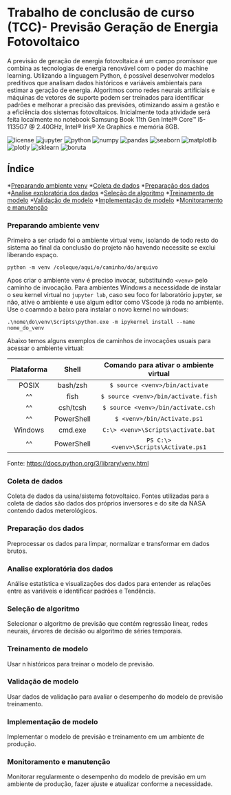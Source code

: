 # Trabalho de conclusão de curso (TCC)- Previsão Geração de Energia Fotovoltaico

A previsão de geração de energia fotovoltaica é um campo promissor que combina as tecnologias de energia renovável com o poder do machine learning. Utilizando a linguagem Python, é possível desenvolver modelos preditivos que analisam dados históricos e variáveis ambientais para estimar a geração de energia. Algoritmos como redes neurais artificiais e máquinas de vetores de suporte podem ser treinados para identificar padrões e melhorar a precisão das previsões, otimizando assim a gestão e a eficiência dos sistemas fotovoltaicos. Inicialmente toda atividade será feita localmente no notebook Samsung Book 11th Gen Intel® Core™ i5-1135G7 @ 2.40GHz, Intel® Iris® Xe Graphics e memória 8GB.

![license](https://img.shields.io/badge/Licença-MIT-green) ![jupyter](https://img.shields.io/badge/-Jupyter-FF6F00?logo=jupyter&logoColor=white) ![python](https://img.shields.io/badge/-Python-3776AB?logo=python&logoColor=white) ![numpy](https://img.shields.io/badge/-Numpy-013243?logo=numpy&logoColor=white) ![pandas](https://img.shields.io/badge/-Pandas-150458?logo=pandas&logoColor=white) ![seaborn](https://img.shields.io/badge/-Seaborn-black?logo=seaborn&logoColor=white) ![matplotlib](https://img.shields.io/badge/-Mtplotlib-black?logo=matplotlib&logoColor=white) ![plotly](https://img.shields.io/badge/-Plotly-3F4F75?logo=plotly&logoColor=white) ![sklearn](https://img.shields.io/badge/-Sklearn-F7931E?logo=scikitlearn&logoColor=white) ![boruta](https://img.shields.io/badge/-Boruta-FF6F00?logo=boruta&logoColor=white)

## Índice 

*[Preparando ambiente venv](#Preparando-ambiente-venv)
*[Coleta de dados](#Coleta-de-dados)
*[Preparação dos dados](#Preparação-dos-dados)
*[Analise exploratória dos dados](#Analise-exploratória-dos-dados)
*[Seleção de algoritmo](#Seleção-de-algoritmo)
*[Treinamento de modelo](#Treinamento-de-modelo)
*[Validação de modelo](#Validação-de-modelo)
*[Implementação de modelo](#Implementação-de-modelo)
*[Monitoramento e manutenção](#Monitoramento-e-manutenção)

### Preparando ambiente venv

Primeiro a ser criado foi o ambiente virtual venv, isolando de todo resto do sistema ao final da conclusão do projeto não havendo necessite se exclui liberando espaço.

` python -m venv /coloque/aqui/o/caminho/do/arquivo `

Apos criar o ambiente venv é preciso invocar, substituindo `<venv>` pelo caminho de invocação. Para ambientes Windows a necessidade de instalar o seu kernel virtual no `jupyter lab`, caso seu foco for laboratório jupyter, se não, ative o ambiente e use algum editor como VScode já roda no ambiente. Use o coamndo a baixo para instalar o novo kernel no windows:

`.\nome\do\venv\Scripts\python.exe -m ipykernel install --name nome_do_venv` 

Abaixo temos alguns exemplos de caminhos de invocações usuais para acessar o ambiente virtual:

|Plataforma|Shell|Comando para ativar o ambiente virtual|
|:----:|:----:|:----:|
|POSIX|bash/zsh|`$ source <venv>/bin/activate`|
|^^|fish|`$ source <venv>/bin/activate.fish`|
|^^|csh/tcsh|`$ source <venv>/bin/activate.csh`|
|^^|PowerShell|`$ <venv>/bin/Activate.ps1`|
|Windows|cmd.exe|`C:\> <venv>\Scripts\activate.bat`|
|^^|PowerShell|`PS C:\> <venv>\Scripts\Activate.ps1`|

Fonte: https://docs.python.org/3/library/venv.html

### Coleta de dados

Coleta de dados da usina/sistema fotovoltaico. Fontes utilizadas para a coleta de dados são dados dos próprios inversores e do site da NASA contendo dados meterológicos.

### Preparação dos dados

Preprocessar os dados para limpar, normalizar e transformar em dados brutos.

### Analise exploratória dos dados

Análise estatística e visualizações dos dados para entender as relações entre as variáveis e identificar padrões e Tendência.

### Seleção de algoritmo

Selecionar o algoritmo de previsão que contém regressão linear, redes neurais, árvores de decisão ou algoritmo de séries temporais.

### Treinamento de modelo

Usar n históricos para treinar o modelo de previsão.

### Validação de modelo

Usar dados de validação para avaliar o desempenho do modelo de previsão treinamento.

### Implementação de modelo

Implementar o modelo de previsão e treinamento em um ambiente de produção.

### Monitoramento e manutenção

Monitorar regularmente o desempenho do modelo de previsão em um ambiente de produção, fazer ajuste e atualizar conforme a necessidade.